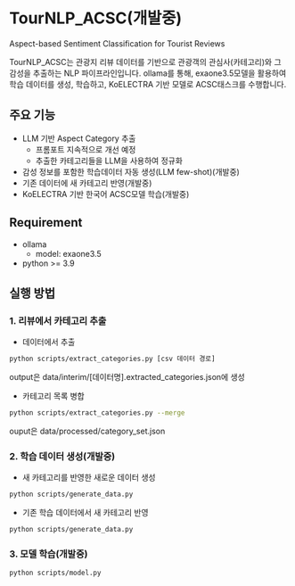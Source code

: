 # TourNLP_ACSC(개발중)
Aspect-based Sentiment Classification for Tourist Reviews

TourNLP_ACSC는 관광지 리뷰 데이터를 기반으로 관광객의 관심사(카테고리)와 그 감성을 추출하는 NLP 파이프라인입니다.
ollama를 통해, exaone3.5모델을 활용하여 학습 데이터를 생성, 학습하고, KoELECTRA 기반 모델로 ACSC태스크를 수행합니다.

## 주요 기능
- LLM 기반 Aspect Category 추출
    - 프롬포트 지속적으로 개선 예정
    - 추출한 카테고리들을 LLM을 사용하여 정규화
- 감성 정보를 포함한 학습데이터 자동 생성(LLM few-shot)(개발중)
- 기존 데이터에 새 카테고리 반영(개발중)
- KoELECTRA 기반 한국어 ACSC모델 학습(개발중)

## Requirement
- ollama
    - model: exaone3.5
- python >= 3.9

## 실행 방법

### 1. 리뷰에서 카테고리 추출
- 데이터에서 추출
```bash
python scripts/extract_categories.py [csv 데이터 경로]
```
output은 data/interim/[데이터명].extracted_categories.json에 생성
- 카테고리 목록 병합
```bash
python scripts/extract_categories.py --merge
```
ouput은 data/processed/category_set.json

### 2. 학습 데이터 생성(개발중)
- 새 카테고리를 반영한 새로운 데이터 생성
```bash
python scripts/generate_data.py
```
- 기존 학습 데이터에서 새 카테고리 반영
```bash
python scripts/generate_data.py
```

### 3. 모델 학습(개발중) 
```bash
python scripts/model.py
```